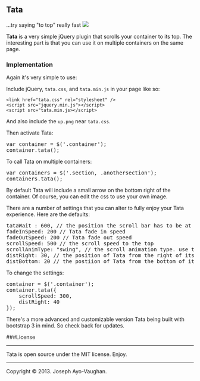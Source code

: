 ## Tata ##
...try saying "to top" really fast ![](http://erkani.de/images/smiley-tongue-out.gif)

**Tata** is a very simple jQuery plugin that scrolls your container to its top. The interesting part is that you can use it on multiple containers on the same page.

### Implementation ###

Again it's very simple to use:

Include jQuery, `tata.css`, and `tata.min.js` in your page like so:

    <link href="tata.css" rel="stylesheet" />
    <script src="jquery.min.js"></script>
    <script src="tata.min.js></script>

And also include the `up.png` near `tata.css`.

Then activate Tata:

<pre>var container = $('.container');
container.tata();</pre>

To call Tata on multiple containers:

<pre>var containers = $('.section, .anothersection');
containers.tata();</pre>

By default Tata will include a small arrow on the bottom right of the container. Of course, you can edit the css to use your own image.

There are a number of settings that you can alter to fully enjoy your Tata experience. Here are the defaults:

<pre>tataWait : 600, // the position the scroll bar has to be at before Tata shows up
fadeInSpeed: 200 // Tata fade in speed
fadeOutSpeed: 200 // Tata fade out speed
scrollSpeed: 500 // the scroll speed to the top
scrollAnimType: "swing", // the scroll animation type. use the jquery easing plugin for more options i.e. 'easeOutElastic' for a more rubbery effect :)
distRight: 30, // the position of Tata from the right of its container
distBottom: 20 // the postiion of Tata from the bottom of its container</pre>

To change the settings:
<pre>container = $('.container');
container.tata({
	scrollSpeed: 300,
	distRight: 40
});</pre>

There's a more advanced and customizable version Tata being built with bootstrap 3 in mind. So check back for updates.

###License
***
Tata is open source under the MIT license. Enjoy.
***
Copyright &copy; 2013. Joseph Ayo-Vaughan.
